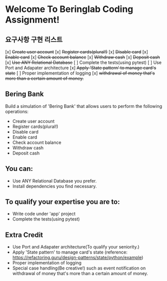 # Welcome To Beringlab Coding Assignment!

## 요구사항 구현 리스트
[x] ~~Create user account~~
[x] ~~Register cards(plural!)~~
[x] ~~Disable card~~
[x] ~~Enable card~~
[x] ~~Check account balance~~
[x] ~~Withdraw cash~~
[x] ~~Deposit cash~~
[x] ~~Use ANY Relational Database~~
[ ] Complete the tests(using pytest)
[ ] Use Port and Adapater architecture
[x] ~~Apply 'State pattern' to manage card's state~~
[ ] Proper implementation of logging
[x] ~~withdrawal of money that's more than a certain amount of money.~~

## Bering Bank
Build a simulation of 'Bering Bank' that allows users to perform the following operations:
- Create user account
- Register cards(plural!)
- Disable card
- Enable card
- Check account balance
- Withdraw cash
- Deposit cash

## You can:
- Use ANY Relational Database you prefer.
- Install dependencies you find necessary.

## To qualify your expertise you are to:
- Write code under 'app' project
- Complete the tests(using pytest)


## Extra Credit
- Use Port and Adapater architecture(To qualify your seniority.)
- Apply 'State pattern' to manage card's state (reference: https://refactoring.guru/design-patterns/state/python/example)
- Proper implementation of logging
- Special case handling(Be creative!) such as event notification on withdrawal of money that's more than a certain amount of money.